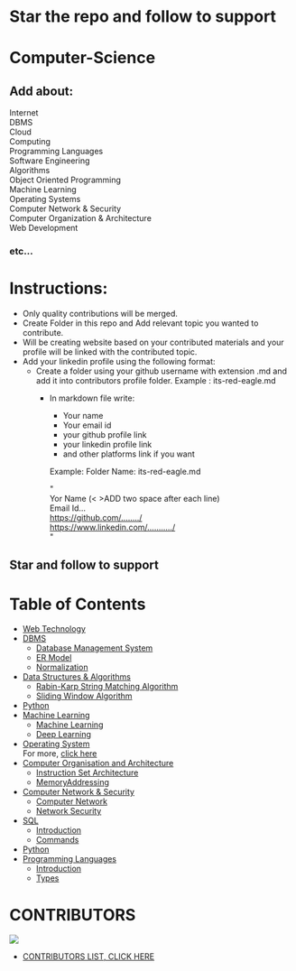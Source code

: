 # Star the repo and follow to support
# Computer-Science

## Add about:
Internet  
DBMS  
Cloud  
Computing  
Programming Languages  
Software Engineering  
Algorithms  
Object Oriented Programming  
Machine Learning  
Operating Systems  
Computer Network & Security  
Computer Organization & Architecture  
Web Development  
### etc...

# Instructions:
* Only quality contributions will be merged.
* Create Folder in this repo and Add relevant topic you wanted to contribute.
* Will be creating website based on your contributed materials and your profile will be linked with the contributed topic.
* Add your linkedin profile using the following format:
    - Create a folder using your github username with extension .md and add it into contributors profile folder.
          Example : its-red-eagle.md
         - In markdown file write:
            - Your name  
            - Your email id
            - your github profile link
            - your linkedin profile link
            - and other platforms link if you want
            
            Example:
            Folder Name: its-red-eagle.md
            
            "  
            Yor Name (< >ADD two space after each line)  
            Email Id...   
            https://github.com/......../  
            https://www.linkedin.com/.........../  
            "
                
                
                
                        
 ## Star and follow to support

 
# Table of Contents
- [Web Technology](Web%20Technology/WebTechnology.md)
- [DBMS](DBMS/Database%20Management%20System/readme.md)
   - [Database Management System](DBMS/Database%20Management%20System/readme.md)
   - [ER Model](DBMS/ER%20Model/readme.md)
   - [Normalization](DBMS/Normalization/readme.md)
- [Data Structures & Algorithms]()
   - [Rabin-Karp String Matching Algorithm](Data%20Structures%20and%20Algorithms/Rabin-Karp-String-Matching-Algo.md)
   - [Sliding Window Algorithm](Data%20Structures%20and%20Algorithms/Sliding-Window-Algo.md)
- [Python](Python/python.md) 
- [Machine Learning]()
   - [Machine Learning](Machine%20Learning/deep-learning.md)
   - [Deep Learning](Machine%20Learning/deep-learning.md)
- [Operating System](Operating%20System/os.md)  
     For more, [click here](Operating%20System)
- [Computer Organisation and Architecture]()
    - [Instruction Set Architecture](Computer%20Organisation%20and%20Architecture/InstructionSetArchitecture.md)
    - [MemoryAddressing](Computer%20Organisation%20and%20Architecture/MemoryAddressing.md)
- [Computer Network & Security]()
   - [Computer Network](Computer%20Network%20&%20Security/Computer_network.md)
   - [Network Security](Computer%20Network%20&%20Security/network_security.md)
- [SQL]()
   - [Introduction](SQL/Introduction.md)
   - [Commands](SQL/Commands.md)
- [Python](Python/python.md)
- [Programming Languages]()
   - [Introduction](Programming%20Languages/introduction.md)
   - [Types](Programming%20Languages/Types.md)
   
     
     
     
     
# CONTRIBUTORS


<a href="https://github.com/its-red-eagle/Computer-Science-Engineering/graphs/contributors">
  <img src="https://contrib.rocks/image?repo=its-red-eagle/Computer-Science-Engineering" />
</a>

 - [CONTRIBUTORS LIST, CLICK HERE](Contributors%20List/README.md)     
     
